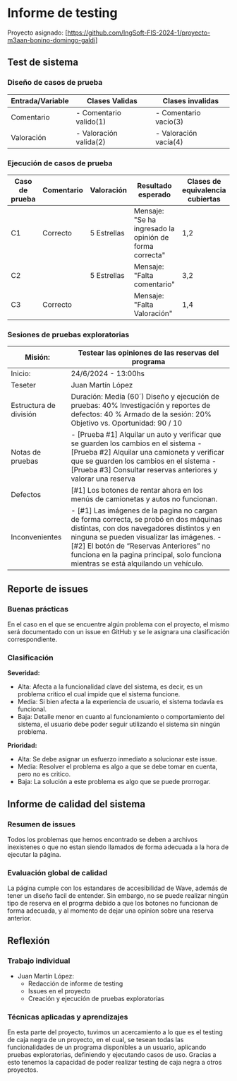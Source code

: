 # Informe de testing 
Proyecto asignado: [https://github.com/IngSoft-FIS-2024-1/proyecto-m3aan-bonino-domingo-galdi]

## Test de sistema
### Diseño de casos de prueba

| Entrada/Variable | Clases Validas |Clases invalidas|
|--|--|--|
| Comentario | - Comentario valido(1) |- Comentario vacío(3)|
|Valoración|- Valoración valida(2)|- Valoración vacía(4)|


### Ejecución de casos de prueba

|Caso de prueba| Comentario | Valoración | Resultado esperado | Clases de equivalencia cubiertas|
|--|--|--|--|--|
| C1 | Correcto | 5 Estrellas | Mensaje: "Se ha ingresado la opinión de forma correcta"| 1,2
| C2 | | 5 Estrellas | Mensaje: "Falta comentario"| 3,2
| C3 | Correcto | | Mensaje: "Falta Valoración" | 1,4

### Sesiones de pruebas exploratorias

|Misión:| Testear las opiniones de las reservas del programa |
|--|--|
|Inicio:  |24/6/2024 - 13:00hs|
|Teseter | Juan Martín López
|Estructura de división| Duración: Media (60´) Diseño y ejecución de pruebas: 40% Investigación y reportes de defectos: 40 % Armado de la sesión: 20% Objetivo vs. Oportunidad: 90 / 10|
|Notas de pruebas| - [Prueba #1] Alquilar un auto y verificar que se guarden los cambios en el sistema - [Prueba #2] Alquilar una camioneta y verificar que se guarden los cambios en el sistema - [Prueba #3] Consultar reservas anteriores y valorar una reserva|
|Defectos| [#1] Los botones de rentar ahora en los menús de camionetas y autos no funcionan.| 
|Inconvenientes |- [#1] Las imágenes de la pagina no cargan de forma correcta, se probó en dos máquinas distintas, con dos navegadores distintos y en ninguna se pueden visualizar las imágenes. - [#2] El botón de “Reservas Anteriores” no funciona en la pagina principal, solo funciona mientras se está alquilando un vehículo.

## Reporte de issues
### Buenas prácticas
En el caso en el que se encuentre algún problema con el proyecto, el mismo será documentado con un issue en GitHub y se le asignara una clasificación correspondiente.
### Clasificación
**Severidad:**
- Alta: Afecta a la funcionalidad clave del sistema, es decir, es un problema critico el cual impide que el sistema funcione.
- Media: Si bien afecta a la experiencia de usuario, el sistema todavía es funcional.
- Baja: Detalle menor en cuanto al funcionamiento o comportamiento del sistema, el usuario debe poder seguir utilizando el sistema sin ningún problema.

**Prioridad:**
- Alta: Se debe asignar un esfuerzo inmediato a solucionar este issue.
- Media: Resolver el problema es algo a que se debe tomar en cuenta, pero no es critico.
- Baja: La solución a este problema es algo que se puede prorrogar.


## Informe de calidad del sistema
### Resumen de issues
Todos los problemas que hemos encontrado se deben a archivos inexistenes o que no estan siendo llamados de forma adecuada a la hora de ejecutar la página.
### Evaluación global de calidad
La página cumple con los estandares de accesibilidad de Wave, además de tener un diseño facil de entender. Sin embargo, no se puede realizar ningún tipo de reserva en el progrma debido a que los botones no funcionan de forma adecuada, y al momento de dejar una opinion sobre una reserva anterior.

## Reflexión
### Trabajo individual
- Juan Martín López:
    - Redacción de informe de testing
    - Issues en el proyecto 
    - Creación y ejecución de pruebas exploratorias


### Técnicas aplicadas y aprendizajes
En esta parte del proyecto, tuvimos un acercamiento a lo que es el testing de caja negra de un proyecto, en el cual, se tesean todas las funcionalidades de un programa disponibles a un usuario, aplicando pruebas exploratorias, definiendo y ejecutando casos de uso. Gracias a esto tenemos la capacidad de poder realizar testing de caja negra a otros proyectos.